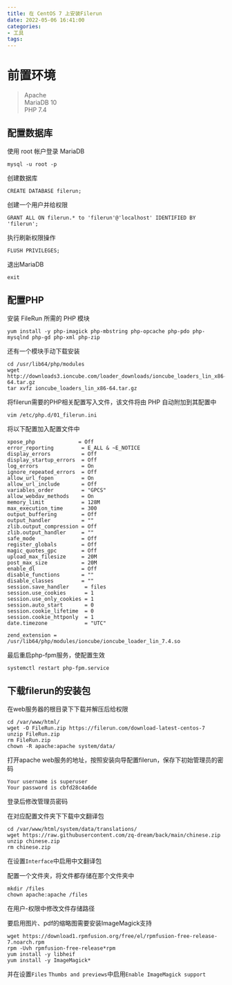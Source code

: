 ```yaml
---
title: 在 CentOS 7 上安装Filerun
date: 2022-05-06 16:41:00
categories:
- 工具
tags:
---
```

# 前置环境
>Apache  
>MariaDB 10  
>PHP 7.4  

## 配置数据库
使用 root 帐户登录 MariaDB
```shell
mysql -u root -p
```

创建数据库
```mysql
CREATE DATABASE filerun;  
```
创建一个用户并给权限
```mysql
GRANT ALL ON filerun.* to 'filerun'@'localhost' IDENTIFIED BY 'filerun';  

```
执行刷新权限操作
```mysql
FLUSH PRIVILEGES; 
```

退出MariaDB
```shell
exit  
```

## 配置PHP
安装 FileRun 所需的 PHP 模块
```shell
yum install -y php-imagick php-mbstring php-opcache php-pdo php-mysqlnd php-gd php-xml php-zip  
```
还有一个模块手动下载安装
```shell
cd /usr/lib64/php/modules  
wget http://downloads3.ioncube.com/loader_downloads/ioncube_loaders_lin_x86-64.tar.gz  
tar xvfz ioncube_loaders_lin_x86-64.tar.gz  
```
将filerun需要的PHP相关配置写入文件，该文件将由 PHP 自动附加到其配置中
```shell
vim /etc/php.d/01_filerun.ini  
```
将以下配置加入配置文件中
```shell
xpose_php              = Off  
error_reporting         = E_ALL & ~E_NOTICE  
display_errors          = Off  
display_startup_errors  = Off  
log_errors              = On  
ignore_repeated_errors  = Off  
allow_url_fopen         = On  
allow_url_include       = Off  
variables_order         = "GPCS"  
allow_webdav_methods    = On  
memory_limit            = 128M  
max_execution_time      = 300  
output_buffering        = Off  
output_handler          = ""  
zlib.output_compression = Off  
zlib.output_handler     = ""  
safe_mode               = Off  
register_globals        = Off  
magic_quotes_gpc        = Off  
upload_max_filesize     = 20M  
post_max_size           = 20M  
enable_dl               = Off  
disable_functions       = ""  
disable_classes         = ""  
session.save_handler     = files  
session.use_cookies      = 1  
session.use_only_cookies = 1  
session.auto_start       = 0  
session.cookie_lifetime  = 0  
session.cookie_httponly  = 1  
date.timezone            = "UTC"

zend_extension = /usr/lib64/php/modules/ioncube/ioncube_loader_lin_7.4.so
```

最后重启php-fpm服务，使配置生效
```shell
systemctl restart php-fpm.service  
```

## 下载filerun的安装包
在web服务器的根目录下下载并解压后给权限
```shell
cd /var/www/html/  
wget -O FileRun.zip https://filerun.com/download-latest-centos-7  
unzip FileRun.zip
rm FileRun.zip  
chown -R apache:apache system/data/
```

打开apache web服务的地址，按照安装向导配置filerun，保存下初始管理员的密码
```
Your username is superuser
Your password is cbfd28c4a6de
```
登录后修改管理员密码

在对应配置文件夹下下载中文翻译包
```shell
cd /var/www/html/system/data/translations/
wget https://raw.githubusercontent.com/zq-dream/back/main/chinese.zip
unzip chinese.zip
rm chinese.zip
```
在设置`Interface`中启用中文翻译包

配置一个文件夹，将文件都存储在那个文件夹中
```shell
mkdir /files  
chown apache:apache /files  
```
在用户-权限中修改文件存储路径

要启用图片、pdf的缩略图需要安装ImageMagick支持
```shell
wget https://download1.rpmfusion.org/free/el/rpmfusion-free-release-7.noarch.rpm  
rpm -Uvh rpmfusion-free-release*rpm  
yum install -y libheif  
yum install -y ImageMagick*  
```
并在设置`Files` `Thumbs and previews`中启用`Enable ImageMagick support`

